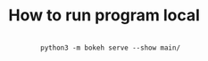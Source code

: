 # How to run program local

<pre>
    <code>
        python3 -m bokeh serve --show main/
    </code>
</pre>